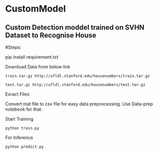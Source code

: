 # CustomModel
## Custom Detection moddel trained on SVHN Dataset to Recognise House

#Steps:

pip install requirement.txt

Download Data from below link

    train.tar.gz http://ufldl.stanford.edu/housenumbers/train.tar.gz

    test.tar.gz http://ufldl.stanford.edu/housenumbers/test.tar.gz

Exract Files

Convert mat file to csv file for easy data preprocessing. Use Data-prep notebook for that.

Start Training 
    
    python train.py

For Inference

    python predict.py
